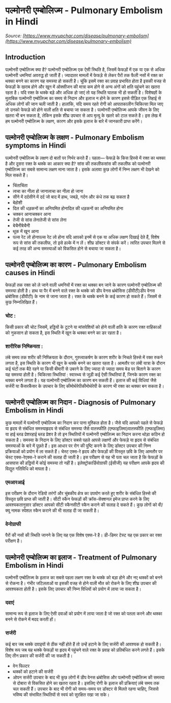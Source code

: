 # पल्मोनरी एम्बोलिज्म - Pulmonary Embolism in Hindi
_Source: [https://www.myupchar.com/disease/pulmonary-embolism](https://www.myupchar.com/disease/pulmonary-embolism)_

## Introduction
पल्मोनरी एम्बोलिज्म क्या है?
पल्मोनरी एम्बोलिज्म एक ऐसी स्थिति है, जिसमें फेफड़ों में एक या एक से अधिक पल्मोनरी धमनियां अवरुद्ध हो जाती हैं। ज्यादातर मामलों में फेफड़े से लेकर पैरों तक फैली नसों में रक्त का थक्का बनने का कारण यह समस्या हो सकती है। चूंकि इसमें रक्त का प्रवाह प्रभावित होता है इसकी वजह से फेफड़ों के खराब होने और खून में ऑक्सीजन की मात्रा कम होने से अन्य अंगों को क्षति पहुंचने का खतरा रहता है। यदि रक्त के थक्के बड़े और अधिक हो जाएं तो यह स्थिति घातक भी हो सकती है।
विशेषज्ञों के मुताबिक पल्मोनरी एम्बोलिज्म का ​समय से निदान और इलाज न होने के कारण इससे पीड़ित एक तिहाई से अधिक लोगों की जान चली जाती है। हालांकि, यदि समय रहते रोगी को आपातकालीन चिकित्सा मिल जाए तो उनको फेफड़े को होने वाली क्षति से बचाया जा सकता है। पल्मोनरी एम्बोलिज्म आपके जीवन के लिए खतरा भी बन सकता है, लेकिन इसके शीघ्र उपचार से आप मृत्यु के खतरे को टाल सकते है।
इस लेख में हम पल्मोनरी एम्बोलिज्म के लक्षण, कारण और इसके इलाज के बारे में जानकारी प्राप्त करेंगे।

## पल्मोनरी एम्बोलिज्म के लक्षण - Pulmonary Embolism symptoms in Hindi
पल्मोनरी एम्बोलिज्म के लक्षण दो बातों पर निर्भर करते हैं। पहला— फेफड़े के किस हिस्से में रक्त का थक्का है और दूसरा रक्त के थक्के का आकार क्या है? सांस की तकलीफसांस की तकलीफ को पल्मोनरी एम्बोलिज्म का सबसे सामान्य लक्षण माना जाता है। इसके अलावा कुछ लोगों में निम्न लक्षण भी देखने को मिल सकते हैं।
- चिंताचिंता
- त्वचा का नीला हो जानात्वचा का नीला हो जाना
- सीने में दर्दसीने में दर्द जो बाद में हाथ, जबड़े, गर्दन और कंधे तक बढ़ सकता है
- बेहोशी
- दिल की धड़कनों का अनियमित होनादिल की धड़कनों का अनियमित होना
- चक्कर आनाचक्कर आना
- तेजी से सांस लेनातेजी से सांस लेना
- बेचैनीबेचैनी
- थूक में खून आना
- पल्स रेट लो होनापल्स रेट लो होना
यदि आपको इनमें से एक या अधिक लक्षण दिखाई देते हैं, विशेष रूप से सांस की तकलीफ, तो इसे हल्के में न लें। शीघ्र डॉक्टर से संपर्क करें। त्वरित उपचार मिलने से कई तरह की अन्य समस्याओं को विकसित होने से बचाया जा सकता है।

## पल्मोनरी एम्बोलिज्म का कारण - Pulmonary Embolism causes in Hindi
फेफड़ों तक रक्त को ले जाने वाली धमनियों में रक्त का थक्का बन जाने के कारण पल्मोनरी एम्बोलिज्म की समस्या होती है। हाथ या पैर में बनने वाले रक्त के थक्के को डीप वेनस थ्रंबोसिस (डीवीटी)डीप वेनस थ्रंबोसिस (डीवीटी) के नाम से जाना जाता है। रक्त के थक्के बनने के कई कारण हो सकते हैं। जिसमें से कुछ निम्नलिखित हैं।
### चोट :
किसी प्रकार की चोट जिसमें, हड्डियों के टूटने या मांसपेशियों को होने वाली क्षति के कारण रक्त वाहिकाओं को नुकसान हो सकता है, इस स्थिति में खून के थक्का बनने का डर रहता है।
### शारीरिक निष्क्रियता :
लंबे समय तक शरीर की निष्क्रियता के दौरान, गुरुत्वाकर्षण के कारण शरीर के निचले हिस्से में रक्त रुकने लगता है, इस स्थिति के कारण भी खून के थक्के बनने का खतरा रहता है। आमतौर पर लंबी यात्रा के दौरान कई घंटों तक बैठे रहने या किसी बीमारी से उबरने के ​लिए ज्यादा से ज्यादा समय बेड पर बिताने के कारण यह समस्या होती है।
चिकित्सा स्थितियां :
स्वास्थ्य से जुड़ी कई ऐसी स्थितियां हैं, ​जिनके कारण रक्त का थक्का बनने लगता है। यह पल्मोनरी एम्बोलिज्म का कारण बन सकती हैं। इलाज की कई विधियां जैसे सर्जरी या कैंसरकैंसर के उपचार के लिए कीमोथेरेपीकीमोथेरेपी के कारण भी रक्त का थक्का बन सकता है।

## पल्मोनरी एम्बोलिज्म का निदान - Diagnosis of Pulmonary Embolism in Hindi
कुछ मामलों में पल्मोनरी एम्बोलिज्म का निदान कर पाना मुश्किल होता है। जैसे यदि आपको पहले से फेफड़े या हृदय से संबंधित समस्याहृदय से संबंधित समस्या जैसे वातस्फीति (एम्फाइज़िमा)वातस्फीति (एम्फाइज़िमा) या हाई ब्लड प्रेशरहाई ब्लड प्रेशर है तो इन स्थितियों में पल्मोनरी एम्बोलिज्म का निदान करना थोड़ा कठिन हो सकता है।
समस्या के निदान के लिए डॉक्टर सबसे पहले आपसे लक्षणों और फेफड़े या हृदय से संबंधित समस्याओं के बारे में पूछते हैं। इस आधार पर रोग की पुष्टि करने के लिए डॉक्टर उपचार की निम्न प्रक्रियाओं को प्रयोग में ला सकते हैं।
चेस्ट एक्स-रे
हृदय और फेफड़ों की विस्तृत छवि के लिए आमतौर पर चेस्ट एक्स-रेएक्स-रे कराने की सलाह दी जाती है। इस परीक्षण से यह भी पता चल जाता है कि फेफड़ों के आसपास की हड्डियों में कोई समस्या तो नहीं है।
इलेक्ट्रोकार्डियोग्राफी (ईसीजी)
यह परीक्षण आपके हृदय की विद्युत गतिविधि को मापता है।
### एमआरआई
इस परीक्षण के दौरान रेडियो तरंगों और चुंबकीय क्षेत्र का उपयोग करते हुए शरीर के संबंधित हिस्से की विस्तृत छवि प्राप्त की जाती है।
सीटी स्कैन
फेफड़ों की क्रॉस-सेक्शनल इमेज प्राप्त करने के लिए आवश्यकतानुसार डॉक्टर आपको सीटी स्कैनसीटी स्कैन कराने की सलाह दे सकते ​हैं। कुछ लोगों को वी/क्यू नामक स्पेशल स्कैन कराने की भी सलाह दी जा सकती है।
### वेनोग्राफी
पैरों की नसों की स्थिति जानने के लिए यह एक विशेष एक्स-रे है।
डी-डिमर टेस्ट
यह एक प्रकार का रक्त परीक्षण है।

## पल्मोनरी एम्बोलिज्म का इलाज - Treatment of Pulmonary Embolism in Hindi
पल्मोनरी एम्बोलिज्म के इलाज का सबसे पहला लक्षण रक्त के थक्के को बड़ा होने और नए थक्कों को बनने से रोकना है। गंभीर जटिलताओं या इसकी वजह से होने वाली मौत को रोकने के लिए शीघ्र उपचार की आवश्यकता होती है। इसके लिए उपचार की निम्न विधियों को प्रयोग में लाया जा सकता है।
### दवाएं
सामान्य रूप से इलाज के लिए ऐसी दवाओं को प्रयोग में लाया जाता है जो रक्त को पतला करने और थक्का बनने से रोकने में मदद करती हों।
### सर्जरी
कई बार जब थक्के दवाइयों से ठीक नहीं होते हैं तो उन्हें हटाने के लिए सर्जरी की आवश्यक हो सकती है। विशेष रूप जब य​ह थक्के फेफड़ों या हृदय में पहुंचने वाले रक्त के प्रवाह को प्रतिबंधित करने लगते हैं। इसके लिए तीन प्रकार की सर्जरी की जा सकती है।
- वेन फिल्टर
- थक्कों को हटाने की सर्जरी
- ओपन सर्जरी
उपचार के बाद भी कुछ लोगों में डीप वेनस थ्रंबोसिस और पल्मोनरी एम्बोलिज्म की समस्या से दोबारा से विकसित होने का खतरा रहता है। इसलिए रोगी के इलाज की प्रक्रियाएं लंबे समय तक चल सकती हैं। उपचार के बाद भी रोगी को समय-समय पर डॉक्टर से मिलते रहना चाहिए, जिससे भविष्य की संभावित स्थितियों से स्वयं को सुरक्षित रखा जा सके।

